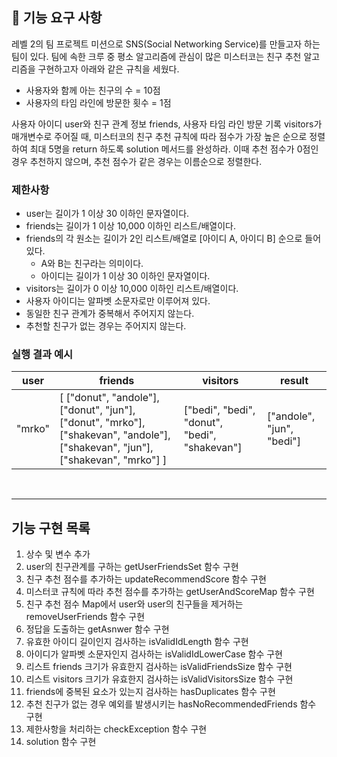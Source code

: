 ## 🚀 기능 요구 사항

레벨 2의 팀 프로젝트 미션으로 SNS(Social Networking Service)를 만들고자 하는 팀이 있다. 팀에 속한 크루 중 평소 알고리즘에 관심이 많은 미스터코는 친구 추천 알고리즘을 구현하고자 아래와 같은 규칙을 세웠다.

- 사용자와 함께 아는 친구의 수 = 10점 
- 사용자의 타임 라인에 방문한 횟수 = 1점

사용자 아이디 user와 친구 관계 정보 friends, 사용자 타임 라인 방문 기록 visitors가 매개변수로 주어질 때, 미스터코의 친구 추천 규칙에 따라 점수가 가장 높은 순으로 정렬하여 최대 5명을 return 하도록 solution 메서드를 완성하라. 이때 추천 점수가 0점인 경우 추천하지 않으며, 추천 점수가 같은 경우는 이름순으로 정렬한다.

### 제한사항

- user는 길이가 1 이상 30 이하인 문자열이다.
- friends는 길이가 1 이상 10,000 이하인 리스트/배열이다.
- friends의 각 원소는 길이가 2인 리스트/배열로 [아이디 A, 아이디 B] 순으로 들어있다.
  - A와 B는 친구라는 의미이다.
  - 아이디는 길이가 1 이상 30 이하인 문자열이다.
- visitors는 길이가 0 이상 10,000 이하인 리스트/배열이다.
- 사용자 아이디는 알파벳 소문자로만 이루어져 있다.
- 동일한 친구 관계가 중복해서 주어지지 않는다.
- 추천할 친구가 없는 경우는 주어지지 않는다.

### 실행 결과 예시

| user | friends | visitors | result |
| --- | --- | --- | --- |
| "mrko" | [ ["donut", "andole"], ["donut", "jun"], ["donut", "mrko"], ["shakevan", "andole"], ["shakevan", "jun"], ["shakevan", "mrko"] ] | ["bedi", "bedi", "donut", "bedi", "shakevan"] | ["andole", "jun", "bedi"] |

<br>

---

## 기능 구현 목록

1. 상수 및 변수 추가
2. user의 친구관계를 구하는 getUserFriendsSet 함수 구현
3. 친구 추천 점수를 추가하는 updateRecommendScore 함수 구현
4. 미스터코 규칙에 따라 추천 점수를 추가하는 getUserAndScoreMap 함수 구현
5. 친구 추천 점수 Map에서 user와 user의 친구들을 제거하는 removeUserFriends 함수 구현
6. 정답을 도출하는 getAsnwer 함수 구현
7. 유효한 아이디 길이인지 검사하는 isValidIdLength 함수 구현
8. 아이디가 알파벳 소문자인지 검사하는 isValidIdLowerCase 함수 구현
9. 리스트 friends 크기가 유효한지 검사하는 isValidFriendsSize 함수 구현
10. 리스트 visitors 크기가 유효한지 검사하는 isValidVisitorsSize 함수 구현
11. friends에 중복된 요소가 있는지 검사하는 hasDuplicates 함수 구현
12. 추천 친구가 없는 경우 예외를 발생시키는 hasNoRecommendedFriends 함수 구현
13. 제한사항을 처리하는 checkException 함수 구현
14. solution 함수 구현
